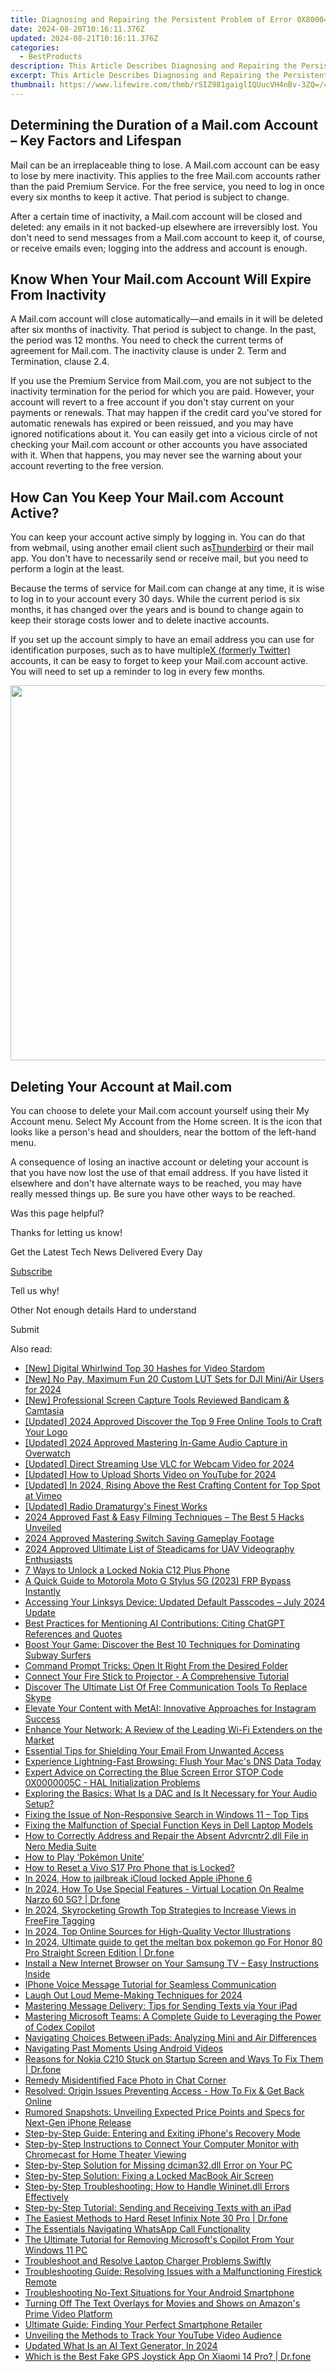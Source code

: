 ```yaml
---
title: Diagnosing and Repairing the Persistent Problem of Error 0X80004005
date: 2024-08-20T10:16:11.376Z
updated: 2024-08-21T10:16:11.376Z
categories:
  - BestProducts
description: This Article Describes Diagnosing and Repairing the Persistent Problem of Error 0X80004005
excerpt: This Article Describes Diagnosing and Repairing the Persistent Problem of Error 0X80004005
thumbnail: https://www.lifewire.com/thmb/rSIZ981gaiglIQUucVH4nBv-3ZQ=/400x300/filters:no_upscale():max_bytes(150000):strip_icc():format(webp)/errorcode0x80004005-047aa11751094d5888543c4ef77e7bcb.jpg
---
```


## Determining the Duration of a Mail.com Account – Key Factors and Lifespan
 Mail can be an irreplaceable thing to lose. A Mail.com account can be easy to lose by mere inactivity. This applies to the free Mail.com accounts rather than the paid Premium Service. For the free service, you need to log in once every six months to keep it active. That period is subject to change.

 After a certain time of inactivity, a Mail.com account will be closed and deleted: any emails in it not backed-up elsewhere are irreversibly lost. You don't need to send messages from a Mail.com account to keep it, of course, or receive emails even; logging into the address and account is enough.

## Know When Your Mail.com Account Will Expire From Inactivity

 A Mail.com account will close automatically—and emails in it will be deleted after six months of inactivity. That period is subject to change. In the past, the period was 12 months. You need to check the current terms of agreement for Mail.com. The inactivity clause is under 2\. Term and Termination, clause 2.4.

 If you use the Premium Service from Mail.com, you are not subject to the inactivity termination for the period for which you are paid. However, your account will revert to a free account if you don't stay current on your payments or renewals. That may happen if the credit card you've stored for automatic renewals has expired or been reissued, and you may have ignored notifications about it. You can easily get into a vicious circle of not checking your Mail.com account or other accounts you have associated with it. When that happens, you may never see the warning about your account reverting to the free version.

## How Can You Keep Your Mail.com Account Active?

 You can keep your account active simply by logging in. You can do that from webmail, using another email client such as[Thunderbird](https://www.lifewire.com/mozilla-thunderbird-review-1173071) or their mail app. You don't have to necessarily send or receive mail, but you need to perform a login at the least.

 Because the terms of service for Mail.com can change at any time, it is wise to log in to your account every 30 days. While the current period is six months, it has changed over the years and is bound to change again to keep their storage costs lower and to delete inactive accounts.

 If you set up the account simply to have an email address you can use for identification purposes, such as to have multiple[X (formerly Twitter)](https://www.lifewire.com/what-exactly-is-twitter-2483331) accounts, it can be easy to forget to keep your Mail.com account active. You will need to set up a reminder to log in every few months.

<!-- affiliate ads begin -->
<a href="https://turtlebeachus.sjv.io/c/5597632/1988416/23719" target="_top" id="1988416"><img src="//a.impactradius-go.com/display-ad/23719-1988416" border="0" alt="" width="600" height="600"/></a><img height="0" width="0" src="https://imp.pxf.io/i/5597632/1988416/23719" style="position:absolute;visibility:hidden;" border="0" />
<!-- affiliate ads end -->
## Deleting Your Account at Mail.com

 You can choose to delete your Mail.com account yourself using their My Account menu. Select My Account from the Home screen. It is the icon that looks like a person's head and shoulders, near the bottom of the left-hand menu.

 A consequence of losing an inactive account or deleting your account is that you have now lost the use of that email address. If you have listed it elsewhere and don't have alternate ways to be reached, you may have really messed things up. Be sure you have other ways to be reached.

Was this page helpful?

Thanks for letting us know!

 Get the Latest Tech News Delivered Every Day

[Subscribe](https://www.lifewire.com/#)

Tell us why!

 Other  Not enough details  Hard to understand

 Submit

<ins class="adsbygoogle"
     style="display:block"
     data-ad-format="autorelaxed"
     data-ad-client="ca-pub-7571918770474297"
     data-ad-slot="1223367746"></ins>



<ins class="adsbygoogle"
     style="display:block"
     data-ad-client="ca-pub-7571918770474297"
     data-ad-slot="8358498916"
     data-ad-format="auto"
     data-full-width-responsive="true"></ins>

<span class="atpl-alsoreadstyle">Also read:</span>
<div><ul>
<li><a href="https://youtube-lab.techidaily.com/igital-whirlwind-top-30-hashes-for-video-stardom/"><u>[New] Digital Whirlwind  Top 30 Hashes for Video Stardom</u></a></li>
<li><a href="https://fox-boxes.techidaily.com/new-no-pay-maximum-fun-20-custom-lut-sets-for-dji-miniair-users-for-2024/"><u>[New] No Pay, Maximum Fun  20 Custom LUT Sets for DJI Mini/Air Users for 2024</u></a></li>
<li><a href="https://screen-mirroring-recording.techidaily.com/new-professional-screen-capture-tools-reviewed-bandicam-and-camtasia/"><u>[New] Professional Screen Capture Tools Reviewed  Bandicam & Camtasia</u></a></li>
<li><a href="https://youtube-web.techidaily.com/ed-2024-approved-discover-the-top-9-free-online-tools-to-craft-your-logo/"><u>[Updated] 2024 Approved  Discover the Top 9 Free Online Tools to Craft Your Logo</u></a></li>
<li><a href="https://screen-mirroring-recording.techidaily.com/updated-2024-approved-mastering-in-game-audio-capture-in-overwatch/"><u>[Updated] 2024 Approved  Mastering In-Game Audio Capture in Overwatch</u></a></li>
<li><a href="https://screen-video-capture.techidaily.com/updated-direct-streaming-use-vlc-for-webcam-video-for-2024/"><u>[Updated] Direct Streaming  Use VLC for Webcam Video for 2024</u></a></li>
<li><a href="https://eaxpv-info.techidaily.com/updated-how-to-upload-shorts-video-on-youtube-for-2024/"><u>[Updated] How to Upload Shorts Video on YouTube for 2024</u></a></li>
<li><a href="https://vimeo-videos.techidaily.com/updated-in-2024-rising-above-the-rest-crafting-content-for-top-spot-at-vimeo/"><u>[Updated] In 2024, Rising Above the Rest  Crafting Content for Top Spot at Vimeo</u></a></li>
<li><a href="https://extra-guidance.techidaily.com/updated-radio-dramaturgys-finest-works/"><u>[Updated] Radio Dramaturgy's Finest Works</u></a></li>
<li><a href="https://some-knowledge.techidaily.com/2024-approved-fast-and-easy-filming-techniques-the-best-5-hacks-unveiled/"><u>2024 Approved  Fast & Easy Filming Techniques – The Best 5 Hacks Unveiled</u></a></li>
<li><a href="https://screen-capture.techidaily.com/2024-approved-mastering-switch-saving-gameplay-footage/"><u>2024 Approved  Mastering Switch  Saving Gameplay Footage</u></a></li>
<li><a href="https://fox-boxes.techidaily.com/2024-approved-ultimate-list-of-steadicams-for-uav-videography-enthusiasts/"><u>2024 Approved  Ultimate List of Steadicams for UAV Videography Enthusiasts</u></a></li>
<li><a href="https://easy-unlock-android.techidaily.com/7-ways-to-unlock-a-locked-nokia-c12-plus-phone-by-drfone-android/"><u>7 Ways to Unlock a Locked Nokia C12 Plus Phone</u></a></li>
<li><a href="https://android-frp.techidaily.com/a-quick-guide-to-motorola-moto-g-stylus-5g-2023-frp-bypass-instantly-by-drfone-android/"><u>A Quick Guide to Motorola Moto G Stylus 5G (2023) FRP Bypass Instantly</u></a></li>
<li><a href="https://technical-tips.techidaily.com/accessing-your-linksys-device-updated-default-passcodes-july-2024-update/"><u>Accessing Your Linksys Device: Updated Default Passcodes – July 2024 Update</u></a></li>
<li><a href="https://technical-tips.techidaily.com/best-practices-for-mentioning-ai-contributions-citing-chatgpt-references-and-quotes/"><u>Best Practices for Mentioning AI Contributions: Citing ChatGPT References and Quotes</u></a></li>
<li><a href="https://technical-tips.techidaily.com/boost-your-game-discover-the-best-10-techniques-for-dominating-subway-surfers/"><u>Boost Your Game: Discover the Best 10 Techniques for Dominating Subway Surfers</u></a></li>
<li><a href="https://technical-tips.techidaily.com/command-prompt-tricks-open-it-right-from-the-desired-folder/"><u>Command Prompt Tricks: Open It Right From the Desired Folder</u></a></li>
<li><a href="https://technical-tips.techidaily.com/connect-your-fire-stick-to-projector-a-comprehensive-tutorial/"><u>Connect Your Fire Stick to Projector - A Comprehensive Tutorial</u></a></li>
<li><a href="https://technical-tips.techidaily.com/discover-the-ultimate-list-of-free-communication-tools-to-replace-skype/"><u>Discover The Ultimate List Of Free Communication Tools To Replace Skype</u></a></li>
<li><a href="https://technical-tips.techidaily.com/elevate-your-content-with-metai-innovative-approaches-for-instagram-success/"><u>Elevate Your Content with MetAI: Innovative Approaches for Instagram Success</u></a></li>
<li><a href="https://technical-tips.techidaily.com/enhance-your-network-a-review-of-the-leading-wi-fi-extenders-on-the-market/"><u>Enhance Your Network: A Review of the Leading Wi-Fi Extenders on the Market</u></a></li>
<li><a href="https://technical-tips.techidaily.com/essential-tips-for-shielding-your-email-from-unwanted-access/"><u>Essential Tips for Shielding Your Email From Unwanted Access</u></a></li>
<li><a href="https://technical-tips.techidaily.com/1722849567906-experience-lightning-fast-browsing-flush-your-macs-dns-data-today/"><u>Experience Lightning-Fast Browsing: Flush Your Mac's DNS Data Today</u></a></li>
<li><a href="https://technical-tips.techidaily.com/expert-advice-on-correcting-the-blue-screen-error-stop-code-0x0000005c-hal-initialization-problems/"><u>Expert Advice on Correcting the Blue Screen Error STOP Code 0X0000005C - HAL Initialization Problems</u></a></li>
<li><a href="https://technical-tips.techidaily.com/exploring-the-basics-what-is-a-dac-and-is-it-necessary-for-your-audio-setup/"><u>Exploring the Basics: What Is a DAC and Is It Necessary for Your Audio Setup?</u></a></li>
<li><a href="https://technical-tips.techidaily.com/fixing-the-issue-of-non-responsive-search-in-windows-11-top-tips/"><u>Fixing the Issue of Non-Responsive Search in Windows 11 – Top Tips</u></a></li>
<li><a href="https://common-error.techidaily.com/fixing-the-malfunction-of-special-function-keys-in-dell-laptop-models/"><u>Fixing the Malfunction of Special Function Keys in Dell Laptop Models</u></a></li>
<li><a href="https://technical-tips.techidaily.com/how-to-correctly-address-and-repair-the-absent-advrcntr2dll-file-in-nero-media-suite/"><u>How to Correctly Address and Repair the Absent Advrcntr2.dll File in Nero Media Suite</u></a></li>
<li><a href="https://technical-tips.techidaily.com/how-to-play-pokemon-unite/"><u>How to Play ‘Pokémon Unite’</u></a></li>
<li><a href="https://android-unlock.techidaily.com/how-to-reset-a-vivo-s17-pro-phone-that-is-locked-by-drfone-android/"><u>How to Reset a Vivo S17 Pro Phone that is Locked?</u></a></li>
<li><a href="https://activate-lock.techidaily.com/in-2024-how-to-jailbreak-icloud-locked-apple-iphone-6-by-drfone-ios/"><u>In 2024, How to jailbreak iCloud locked Apple iPhone 6</u></a></li>
<li><a href="https://phone-solutions.techidaily.com/in-2024-how-to-use-special-features-virtual-location-on-realme-narzo-60-5g-drfone-by-drfone-virtual-android/"><u>In 2024, How To Use Special Features - Virtual Location On Realme Narzo 60 5G? | Dr.fone</u></a></li>
<li><a href="https://youtube-help.techidaily.com/in-2024-skyrocketing-growth-top-strategies-to-increase-views-in-freefire-tagging/"><u>In 2024, Skyrocketing Growth  Top Strategies to Increase Views in FreeFire Tagging</u></a></li>
<li><a href="https://some-skills.techidaily.com/in-2024-top-online-sources-for-high-quality-vector-illustrations/"><u>In 2024, Top Online Sources for High-Quality Vector Illustrations</u></a></li>
<li><a href="https://pokemon-go-android.techidaily.com/in-2024-ultimate-guide-to-get-the-meltan-box-pokemon-go-for-honor-80-pro-straight-screen-edition-drfone-by-drfone-virtual-android/"><u>In 2024, Ultimate guide to get the meltan box pokemon go For Honor 80 Pro Straight Screen Edition | Dr.fone</u></a></li>
<li><a href="https://technical-tips.techidaily.com/install-a-new-internet-browser-on-your-samsung-tv-easy-instructions-inside/"><u>Install a New Internet Browser on Your Samsung TV – Easy Instructions Inside</u></a></li>
<li><a href="https://technical-tips.techidaily.com/iphone-voice-message-tutorial-for-seamless-communication/"><u>IPhone Voice Message Tutorial for Seamless Communication</u></a></li>
<li><a href="https://extra-skills.techidaily.com/laugh-out-loud-meme-making-techniques-for-2024/"><u>Laugh Out Loud Meme-Making Techniques for 2024</u></a></li>
<li><a href="https://technical-tips.techidaily.com/mastering-message-delivery-tips-for-sending-texts-via-your-ipad/"><u>Mastering Message Delivery: Tips for Sending Texts via Your iPad</u></a></li>
<li><a href="https://technical-tips.techidaily.com/mastering-microsoft-teams-a-complete-guide-to-leveraging-the-power-of-codex-copilot/"><u>Mastering Microsoft Teams: A Complete Guide to Leveraging the Power of Codex Copilot</u></a></li>
<li><a href="https://technical-tips.techidaily.com/navigating-choices-between-ipads-analyzing-mini-and-air-differences/"><u>Navigating Choices Between iPads: Analyzing Mini and Air Differences</u></a></li>
<li><a href="https://fox-info.techidaily.com/navigating-past-moments-using-android-videos/"><u>Navigating Past Moments Using Android Videos</u></a></li>
<li><a href="https://fix-guide.techidaily.com/reasons-for-nokia-c210-stuck-on-startup-screen-and-ways-to-fix-them-drfone-by-drfone-fix-android-problems-fix-android-problems/"><u>Reasons for Nokia C210 Stuck on Startup Screen and Ways To Fix Them | Dr.fone</u></a></li>
<li><a href="https://facebook-videos.techidaily.com/remedy-misidentified-face-photo-in-chat-corner/"><u>Remedy Misidentified Face Photo in Chat Corner</u></a></li>
<li><a href="https://win-solutions.techidaily.com/resolved-origin-issues-preventing-access-how-to-fix-and-get-back-online/"><u>Resolved: Origin Issues Preventing Access - How To Fix & Get Back Online</u></a></li>
<li><a href="https://technical-tips.techidaily.com/rumored-snapshots-unveiling-expected-price-points-and-specs-for-next-gen-iphone-release/"><u>Rumored Snapshots: Unveiling Expected Price Points and Specs for Next-Gen iPhone Release</u></a></li>
<li><a href="https://technical-tips.techidaily.com/step-by-step-guide-entering-and-exiting-iphones-recovery-mode/"><u>Step-by-Step Guide: Entering and Exiting iPhone's Recovery Mode</u></a></li>
<li><a href="https://technical-tips.techidaily.com/step-by-step-instructions-to-connect-your-computer-monitor-with-chromecast-for-home-theater-viewing/"><u>Step-by-Step Instructions to Connect Your Computer Monitor with Chromecast for Home Theater Viewing</u></a></li>
<li><a href="https://technical-tips.techidaily.com/step-by-step-solution-for-missing-dciman32dll-error-on-your-pc/"><u>Step-by-Step Solution for Missing dciman32.dll Error on Your PC</u></a></li>
<li><a href="https://technical-tips.techidaily.com/step-by-step-solution-fixing-a-locked-macbook-air-screen/"><u>Step-by-Step Solution: Fixing a Locked MacBook Air Screen</u></a></li>
<li><a href="https://technical-tips.techidaily.com/step-by-step-troubleshooting-how-to-handle-wininetdll-errors-effectively/"><u>Step-by-Step Troubleshooting: How to Handle Wininet.dll Errors Effectively</u></a></li>
<li><a href="https://technical-tips.techidaily.com/step-by-step-tutorial-sending-and-receiving-texts-with-an-ipad/"><u>Step-by-Step Tutorial: Sending and Receiving Texts with an iPad</u></a></li>
<li><a href="https://techidaily.com/the-easiest-methods-to-hard-reset-infinix-note-30-pro-drfone-by-drfone-reset-android-reset-android/"><u>The Easiest Methods to Hard Reset Infinix Note 30 Pro | Dr.fone</u></a></li>
<li><a href="https://extra-hints.techidaily.com/the-essentials-navigating-whatsapp-call-functionality/"><u>The Essentials  Navigating WhatsApp Call Functionality</u></a></li>
<li><a href="https://technical-tips.techidaily.com/the-ultimate-tutorial-for-removing-microsofts-copilot-from-your-windows-11-pc/"><u>The Ultimate Tutorial for Removing Microsoft's Copilot From Your Windows 11 PC</u></a></li>
<li><a href="https://common-error.techidaily.com/troubleshoot-and-resolve-laptop-charger-problems-swiftly/"><u>Troubleshoot and Resolve Laptop Charger Problems Swiftly</u></a></li>
<li><a href="https://technical-tips.techidaily.com/troubleshooting-guide-resolving-issues-with-a-malfunctioning-firestick-remote/"><u>Troubleshooting Guide: Resolving Issues with a Malfunctioning Firestick Remote</u></a></li>
<li><a href="https://technical-tips.techidaily.com/troubleshooting-no-text-situations-for-your-android-smartphone/"><u>Troubleshooting No-Text Situations for Your Android Smartphone</u></a></li>
<li><a href="https://technical-tips.techidaily.com/turning-off-the-text-overlays-for-movies-and-shows-on-amazons-prime-video-platform/"><u>Turning Off The Text Overlays for Movies and Shows on Amazon's Prime Video Platform</u></a></li>
<li><a href="https://technical-tips.techidaily.com/ultimate-guide-finding-your-perfect-smartphone-retailer/"><u>Ultimate Guide: Finding Your Perfect Smartphone Retailer</u></a></li>
<li><a href="https://technical-tips.techidaily.com/unveiling-the-methods-to-track-your-youtube-video-audience/"><u>Unveiling the Methods to Track Your YouTube Video Audience</u></a></li>
<li><a href="https://ai-topics.techidaily.com/updated-what-is-an-ai-text-generator-in-2024/"><u>Updated What Is an AI Text Generator, In 2024</u></a></li>
<li><a href="https://fake-location.techidaily.com/which-is-the-best-fake-gps-joystick-app-on-xiaomi-14-pro-drfone-by-drfone-virtual-android/"><u>Which is the Best Fake GPS Joystick App On Xiaomi 14 Pro? | Dr.fone</u></a></li>
</ul></div>
